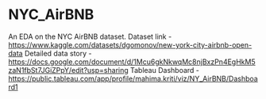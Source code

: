 # NYC_AirBNB

An EDA on the NYC AirBNB dataset.
Dataset link - https://www.kaggle.com/datasets/dgomonov/new-york-city-airbnb-open-data
Detailed data story - https://docs.google.com/document/d/1Mcu6gkNkwqMc8njBxzPn4EgHkM5zaN1fbSt7JGiZPpY/edit?usp=sharing
Tableau Dashboard - https://public.tableau.com/app/profile/mahima.kriti/viz/NY_AirBNB/Dashboard1
